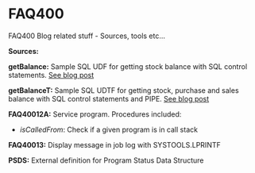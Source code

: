 # FAQ400
FAQ400 Blog related stuff - Sources, tools etc...

**Sources:**

**getBalance:**     Sample SQL UDF for getting stock balance with SQL control statements. 
                    [See blog post](https://blog.faq400.com/en/db2-for-i/db2-for-i-sql-functions-en/)
                    
**getBalanceT:**    Sample SQL UDTF for getting stock, purchase and sales balance with SQL control statements and PIPE. 
                    [See blog post](https://blog.faq400.com/en/db2-for-i/db2-for-i-sql-functions-en/)

**FAQ40012A:**       Service program. Procedures included:

- *isCalledFrom*: Check if a given program is in call stack  
                    
**FAQ40013:**        Display message in job log with SYSTOOLS.LPRINTF

**PSDS:**            External definition for Program Status Data Structure
